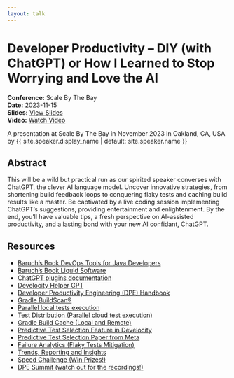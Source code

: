 ```yaml
---
layout: talk
---
```


<!-- Source: https://speaking.jbaru.ch/T22OVF/developer-productivity-diy-with-chatgpt-or-how-i-learned-to-stop-worrying-and-love-the-ai -->
# Developer Productivity – DIY (with ChatGPT) or How I Learned to Stop Worrying and Love the AI

**Conference:** Scale By The Bay  
**Date:** 2023-11-15  
**Slides:** [View Slides](https://drive.google.com/file/d/1oqPZiI6fqIizrfDjeyN0Ur_l6dfhZ5lY/view)  
**Video:** [Watch Video](https://www.youtube.com/watch?v=-2m1TzY1CjA)  

A presentation at Scale By The Bay in
                    November 2023 in
                    Oakland, CA, USA by 
                    {{ site.speaker.display_name | default: site.speaker.name }}

## Abstract

This will be a wild but practical run as our spirited speaker converses with ChatGPT, the clever AI language model. Uncover innovative strategies, from shortening build feedback loops to conquering flaky tests and caching build results like a master. Be captivated by a live coding session implementing ChatGPT’s suggestions, providing entertainment and enlightenment. By the end, you’ll have valuable tips, a fresh perspective on AI-assisted productivity, and a lasting bond with your new AI confidant, ChatGPT.

## Resources

- [Baruch’s Book DevOps Tools for Java Developers](https://amzn.to/3OWsgTP)
- [Baruch’s Book Liquid Software](https://amzn.to/47AoDug)
- [ChatGPT plugins documentation](https://platform.openai.com/docs/plugins/introduction)
- [Develocity Helper GPT](https://chat.openai.com/g/g-YjjfUOUt9-develocity-helper)
- [Developer Productivity Engineering (DPE) Handbook](https://gradle.com/developer-productivity-engineering/handbook/)
- [Gradle BuildScan®](https://scans.gradle.com/)
- [Parallel local tests execution](https://docs.gradle.org/current/userguide/performance.html#parallel_execution)
- [Test Distribution (Parallel cloud test execution)](https://gradle.com/gradle-enterprise-solutions/test-distribution/)
- [Gradle Build Cache (Local and Remote)](https://docs.gradle.org/current/userguide/build_cache.html)
- [Predictive Test Selection Feature in Develocity](https://gradle.com/gradle-enterprise-solutions/predictive-test-selection/)
- [Predictive Test Selection Paper from Meta](https://engineering.fb.com/2018/11/21/developer-tools/predictive-test-selection/)
- [Failure Analytics (Flaky Tests Mitigation)](https://gradle.com/gradle-enterprise-solutions/failure-analytics/)
- [Trends, Reporting and Insights](https://gradle.com/gradle-enterprise-solutions/management-reporting-and-insights/)
- [Speed Challenge (Win Prizes!)](https://gradle.com/gradle-enterprise-solutions/management-reporting-and-insights/)
- [DPE Summit (watch out for the recordings!)](https://dpesummit.com/)
